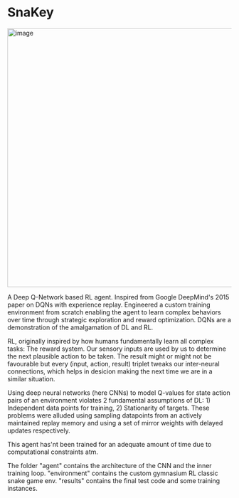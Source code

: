 # SnaKey

<img width="1000" height="582" alt="image" src="https://github.com/user-attachments/assets/b3943b17-f67c-4acb-8746-9003539ba35d" />

A Deep Q-Network based RL agent. Inspired from Google DeepMind's 2015 paper on DQNs with experience replay. Engineered a custom training environment from scratch enabling the agent to learn complex behaviors over time through strategic exploration and reward optimization. DQNs are a demonstration of the amalgamation of DL and RL. 

RL, originally inspired by how humans fundamentally learn all complex tasks: The reward system. Our sensory inputs are used by us to determine the next plausible action to be taken. The result might or might not be favourable but every (input, action, result) triplet tweaks our inter-neural connections, which helps in desicion making the next time we are in a similar situation. 

Using deep neural networks (here CNNs) to model Q-values for state action pairs of an environment violates 2 fundamental assumptions of DL: 1) Independent data points for training, 2) Stationarity of targets. These problems were alluded using sampling datapoints from an actively maintained replay memory and using a set of mirror weights with delayed updates respectively.

This agent has'nt been trained for an adequate amount of time due to computational constraints atm.

The folder "agent" contains the architecture of the CNN and the inner training loop. "environment" contains the custom gymnasium RL classic snake game env. "results" contains the final test code and some training instances.



